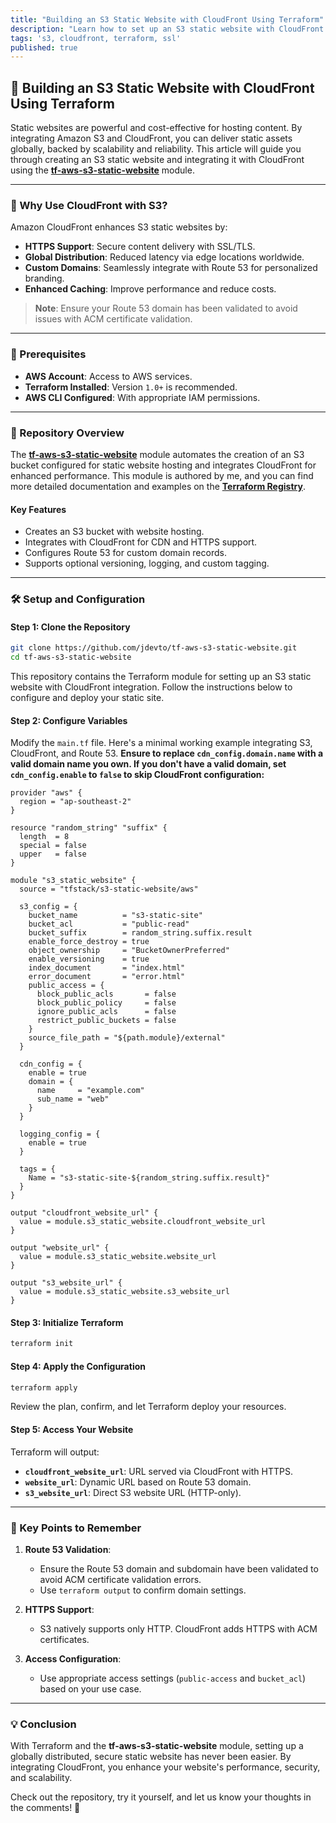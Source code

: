 ```yaml
---
title: "Building an S3 Static Website with CloudFront Using Terraform"
description: "Learn how to set up an S3 static website with CloudFront and Route 53 using Terraform. Enhance performance and security for your static sites."
tags: 's3, cloudfront, terraform, ssl'
published: true
---
```


## 🚀 Building an S3 Static Website with CloudFront Using Terraform

Static websites are powerful and cost-effective for hosting content. By integrating Amazon S3 and CloudFront, you can deliver static assets globally, backed by scalability and reliability. This article will guide you through creating an S3 static website and integrating it with CloudFront using the **[tf-aws-s3-static-website](https://github.com/jdevto/tf-aws-s3-static-website)** module.

---

### 🌟 Why Use CloudFront with S3?

Amazon CloudFront enhances S3 static websites by:

- **HTTPS Support**: Secure content delivery with SSL/TLS.
- **Global Distribution**: Reduced latency via edge locations worldwide.
- **Custom Domains**: Seamlessly integrate with Route 53 for personalized branding.
- **Enhanced Caching**: Improve performance and reduce costs.

> **Note**: Ensure your Route 53 domain has been validated to avoid issues with ACM certificate validation.

---

### 🔧 Prerequisites

- **AWS Account**: Access to AWS services.
- **Terraform Installed**: Version `1.0+` is recommended.
- **AWS CLI Configured**: With appropriate IAM permissions.

---

### 📁 Repository Overview

The **[tf-aws-s3-static-website](https://github.com/jdevto/tf-aws-s3-static-website)** module automates the creation of an S3 bucket configured for static website hosting and integrates CloudFront for enhanced performance. This module is authored by me, and you can find more detailed documentation and examples on the **[Terraform Registry](https://registry.terraform.io/modules/tfstack/s3-static-website/aws/latest)**.

#### Key Features

- Creates an S3 bucket with website hosting.
- Integrates with CloudFront for CDN and HTTPS support.
- Configures Route 53 for custom domain records.
- Supports optional versioning, logging, and custom tagging.

---

### 🛠️ Setup and Configuration

#### Step 1: Clone the Repository

```bash
git clone https://github.com/jdevto/tf-aws-s3-static-website.git
cd tf-aws-s3-static-website
```

This repository contains the Terraform module for setting up an S3 static website with CloudFront integration. Follow the instructions below to configure and deploy your static site.

#### Step 2: Configure Variables

Modify the `main.tf` file. Here's a minimal working example integrating S3, CloudFront, and Route 53. **Ensure to replace `cdn_config.domain.name` with a valid domain name you own. If you don't have a valid domain, set `cdn_config.enable` to `false` to skip CloudFront configuration:**

```hcl
provider "aws" {
  region = "ap-southeast-2"
}

resource "random_string" "suffix" {
  length  = 8
  special = false
  upper   = false
}

module "s3_static_website" {
  source = "tfstack/s3-static-website/aws"

  s3_config = {
    bucket_name          = "s3-static-site"
    bucket_acl           = "public-read"
    bucket_suffix        = random_string.suffix.result
    enable_force_destroy = true
    object_ownership     = "BucketOwnerPreferred"
    enable_versioning    = true
    index_document       = "index.html"
    error_document       = "error.html"
    public_access = {
      block_public_acls       = false
      block_public_policy     = false
      ignore_public_acls      = false
      restrict_public_buckets = false
    }
    source_file_path = "${path.module}/external"
  }

  cdn_config = {
    enable = true
    domain = {
      name     = "example.com"
      sub_name = "web"
    }
  }

  logging_config = {
    enable = true
  }

  tags = {
    Name = "s3-static-site-${random_string.suffix.result}"
  }
}

output "cloudfront_website_url" {
  value = module.s3_static_website.cloudfront_website_url
}

output "website_url" {
  value = module.s3_static_website.website_url
}

output "s3_website_url" {
  value = module.s3_static_website.s3_website_url
}
```

#### Step 3: Initialize Terraform

```bash
terraform init
```

#### Step 4: Apply the Configuration

```bash
terraform apply
```

Review the plan, confirm, and let Terraform deploy your resources.

#### Step 5: Access Your Website

Terraform will output:

- **`cloudfront_website_url`**: URL served via CloudFront with HTTPS.
- **`website_url`**: Dynamic URL based on Route 53 domain.
- **`s3_website_url`**: Direct S3 website URL (HTTP-only).

---

### 🎯 Key Points to Remember

1. **Route 53 Validation**:
   - Ensure the Route 53 domain and subdomain have been validated to avoid ACM certificate validation errors.
   - Use `terraform output` to confirm domain settings.

2. **HTTPS Support**:
   - S3 natively supports only HTTP. CloudFront adds HTTPS with ACM certificates.

3. **Access Configuration**:
   - Use appropriate access settings (`public-access` and `bucket_acl`) based on your use case.

---

### 💡 Conclusion

With Terraform and the **tf-aws-s3-static-website** module, setting up a globally distributed, secure static website has never been easier. By integrating CloudFront, you enhance your website's performance, security, and scalability.

Check out the repository, try it yourself, and let us know your thoughts in the comments! 🚀
